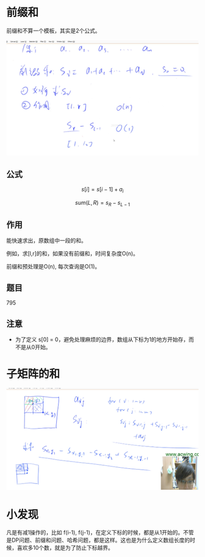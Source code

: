 # 前缀和

前缀和不算一个模板，其实是2个公式。

![](imgs/prefix_sum.png)

## 公式

$$
s[i] = s[i-1] + a_i
$$

$$
sum(L,R) = s_R-s_{L-1}
$$



## 作用

能快速求出，原数组中一段的和。

例如，求[l,r]的和，如果没有前缀和，时间复杂度O(n)。

前缀和预处理是O(n), 每次查询是O(1)。

## 题目

795

## 注意

- 为了定义 s[0] = 0，避免处理麻烦的边界，数组从下标为1的地方开始存，而不是从0开始。

# 子矩阵的和

![](imgs/submatrix_sum.png)

# 小发现

凡是有减1操作的，比如 f(i-1), f(j-1)，在定义下标的时候，都是从1开始的。不管是DP问题、前缀和问题、哈希问题，都是这样。这也是为什么定义数组长度的时候，喜欢多10个数，就是为了防止下标越界。